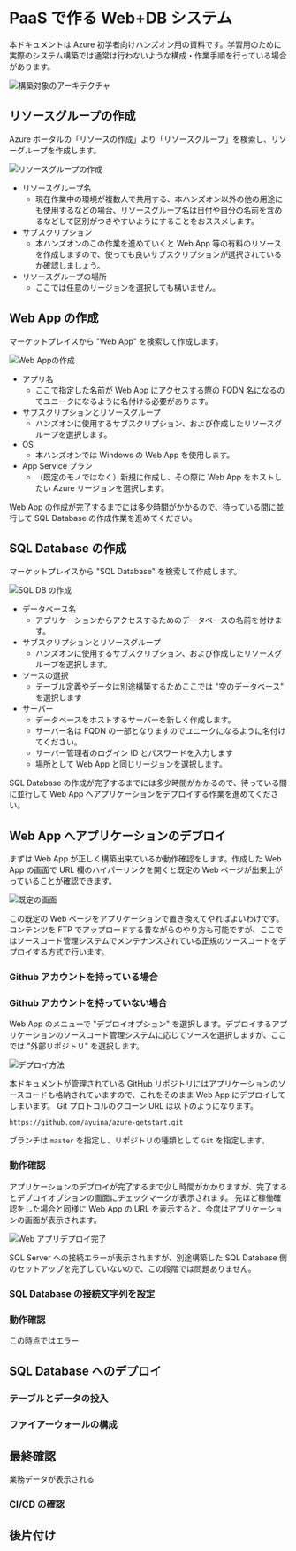 # PaaS で作る Web+DB システム

本ドキュメントは Azure 初学者向けハンズオン用の資料です。学習用のために実際のシステム構築では通常は行わないような構成・作業手順を行っている場合があります。

![構築対象のアーキテクチャ](./image/paas-webdb-architecture.png)

## リソースグループの作成

Azure ポータルの「リソースの作成」より「リソースグループ」を検索し、リソーグループを作成します。

![リソースグループの作成](./image/create-rg.png)

- リソースグループ名
    - 現在作業中の環境が複数人で共用する、本ハンズオン以外の他の用途にも使用するなどの場合、リソースグループ名は日付や自分の名前を含めるなどして区別がつきやすいようにすることをおススメします。
- サブスクリプション
    - 本ハンズオンのこの作業を進めていくと Web App 等の有料のリソースを作成しますので、使っても良いサブスクリプションが選択されているか確認しましょう。
- リソースグループの場所
    - ここでは任意のリージョンを選択しても構いません。

## Web App の作成

マーケットプレイスから "Web App" を検索して作成します。

![Web Appの作成](./image/create-webapp.png)

- アプリ名
    - ここで指定した名前が Web App にアクセスする際の FQDN 名になるのでユニークになるように名付ける必要があります。
- サブスクリプションとリソースグループ
    - ハンズオンに使用するサブスクリプション、および作成したリソースグループを選択します。
- OS
    - 本ハンズオンでは Windows の Web App を使用します。
- App Service プラン
    - （既定のモノではなく）新規に作成し、その際に Web App をホストしたい Azure リージョンを選択します。

Web App の作成が完了するまでには多少時間がかかるので、待っている間に並行して SQL Database の作成作業を進めてください。

## SQL Database の作成

マーケットプレイスから "SQL Database" を検索して作成します。

![SQL DB の作成](./image/create-sqldb.png)

- データベース名
    - アプリケーションからアクセスするためのデータベースの名前を付けます。
- サブスクリプションとリソースグループ
    - ハンズオンに使用するサブスクリプション、および作成したリソースグループを選択します。
- ソースの選択
    - テーブル定義やデータは別途構築するためここでは "空のデータベース" を選択します
- サーバー
    - データベースをホストするサーバーを新しく作成します。
    - サーバー名は FQDN の一部となりますのでユニークになるように名付けてください。
    - サーバー管理者のログイン ID とパスワードを入力します
    - 場所として Web App と同じリージョンを選択します。

SQL Database の作成が完了するまでには多少時間がかかるので、待っている間に並行して Web App へアプリケーションをデプロイする作業を進めてください。

## Web App へアプリケーションのデプロイ

まずは Web App が正しく構築出来ているか動作確認をします。作成した Web App の画面で URL 欄のハイパーリンクを開くと既定の Web ページが出来上がっていることが確認できます。

![既定の画面](./image/web-app-default.png)

この既定の Web ページをアプリケーションで置き換えてやればよいわけです。コンテンツを FTP でアップロードする昔ながらのやり方も可能ですが、ここではソースコード管理システムでメンテナンスされている正規のソースコードをデプロイする方式で行います。

### Github アカウントを持っている場合



### Github アカウントを持っていない場合

Web App のメニューで "デプロイオプション" を選択します。デプロイするアプリケーションのソースコード管理システムに応じてソースを選択しますが、ここでは "外部リポジトリ" を選択します。

![デプロイ方法](./image/web-app-deploy-from-git.png)

本ドキュメントが管理されている GitHub リポジトリにはアプリケーションのソースコードも格納されていますので、これをそのまま Web App にデプロイしてしまいます。
Git プロトコルのクローン URL は以下のようになります。
```
https://github.com/ayuina/azure-getstart.git
```
ブランチは `master` を指定し、リポジトリの種類として `Git` を指定します。


### 動作確認

アプリケーションのデプロイが完了するまで少し時間がかかりますが、完了するとデプロイオプションの画面にチェックマークが表示されます。
先ほど稼働確認をした場合と同様に Web App の URL を表示すると、今度はアプリケーションの画面が表示されます。

![Web アプリデプロイ完了](./image/web-app-sql-error.png)

SQL Server への接続エラーが表示されますが、別途構築した SQL Database 側のセットアップを完了していないので、この段階では問題ありません。

### SQL Database の接続文字列を設定

### 動作確認

この時点ではエラー

## SQL Database へのデプロイ

### テーブルとデータの投入

### ファイアーウォールの構成

## 最終確認

業務データが表示される

### CI/CD の確認


## 後片付け



